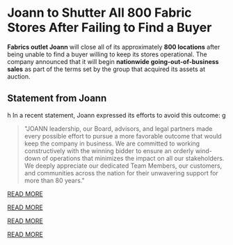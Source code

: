 # Joann to Shutter All 800 Fabric Stores After Failing to Find a Buyer

**Fabrics outlet Joann** will close all of its approximately **800 locations** after being unable to find a buyer willing to keep its stores operational. The company announced that it will begin **nationwide going-out-of-business sales** as part of the terms set by the group that acquired its assets at auction.

## Statement from Joann
h
In a recent statement, Joann expressed its efforts to avoid this outcome:
g
> "JOANN leadership, our Board, advisors, and legal partners made every possible effort to pursue a more favorable outcome that would keep the company in business. We are committed to working constructively with the winning bidder to ensure an orderly wind-down of operations that minimizes the impact on all our stakeholders. We deeply appreciate our dedicated Team Members, our customers, and communities across the nation for their unwavering support for more than 80 years."
> 
[READ MORE](https://joanntoshutterall800.blogspot.com/2025/02/joann-to-shutter-all-800-fabric-stores.html?m=1)
> 
[READ MORE](https://joanntoshutterall800.blogspot.com/2025/02/joann-to-shutter-all-800-fabric-stores.html?m=1)

[READ MORE](https://joanntoshutterall800.blogspot.com/2025/02/joann-to-shutter-all-800-fabric-stores.html?m=1)

[READ MORE](https://joanntoshutterall800.blogspot.com/2025/02/joann-to-shutter-all-800-fabric-stores.html?m=1)
